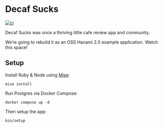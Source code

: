 # Decaf Sucks

<!-- [![Buildkite build status](https://img.shields.io/buildkite/20f6a2f15ca22d9ff497d9419ae8192fcbdf8d74a7205a5565?logo=buildkite&logoColor=white)](https://buildkite.com/timriley/decafsucks) -->
[![ci](https://github.com/decafsucks/decafsucks/actions/workflows/ci.yml/badge.svg)](https://github.com/decafsucks/decafsucks/actions/workflows/ci.yml)

Decaf Sucks was once a thriving little cafe review app and community.

We’re going to rebuild it as an OSS Hanami 2.0 example application. Watch this space!

## Setup

Install Ruby & Node using [Mise](https://mise.jdx.dev/):

```shell
mise install
```

Run Postgres via Docker Compose:

```shell
docker compose up -d
```

Then setup the app:

```
bin/setup
```
